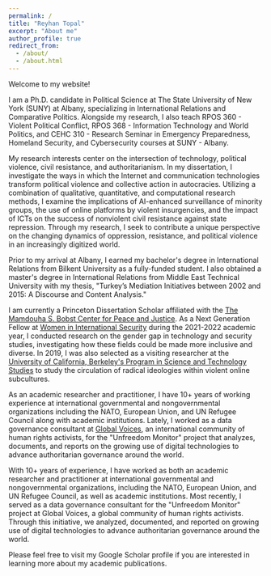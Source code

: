 ```yaml
---
permalink: /
title: "Reyhan Topal"
excerpt: "About me"
author_profile: true
redirect_from: 
  - /about/
  - /about.html
---
```


Welcome to my website!

I am a Ph.D. candidate in Political Science at The State University of New York (SUNY) at Albany, specializing in International Relations and Comparative Politics. Alongside my research, I also teach RPOS 360 - Violent Political Conflict, RPOS 368 - Information Technology and World Politics, and CEHC 310 - Research Seminar in Emergency Preparedness, Homeland Security, and Cybersecurity courses at SUNY - Albany.

My research interests center on the intersection of technology, political violence, civil resistance, and authoritarianism. In my dissertation, I investigate the ways in which the Internet and communication technologies transform political violence and collective action in autocracies. Utilizing a combination of qualitative, quantitative, and computational research methods, I examine the implications of AI-enhanced surveillance of minority groups, the use of online platforms by violent insurgencies, and the impact of ICTs on the success of nonviolent civil resistance against state repression. Through my research, I seek to contribute a unique perspective on the changing dynamics of oppression, resistance, and political violence in an increasingly digitized world.

Prior to my arrival at Albany, I earned my bachelor's degree in International Relations from Bilkent University as a fully-funded student. I also obtained a master's degree in International Relations from Middle East Technical University with my thesis, "Turkey’s Mediation Initiatives between 2002 and 2015: A Discourse and Content Analysis."

I am currently a Princeton Dissertation Scholar affiliated with the [The Mamdouha S. Bobst Center for Peace and Justice](https://bobst.princeton.edu/). As a Next Generation Fellow at [Women in International Security](https://wiisglobal.org/) during the 2021-2022 academic year, I conducted research on the gender gap in technology and security studies, investigating how these fields could be made more inclusive and diverse. In 2019, I was also selected as a visiting researcher at the [University of California, Berkeley's Program in Science and Technology Studies](https://cstms.berkeley.edu/research/sts/) to study the circulation of radical ideologies within violent online subcultures.

As an academic researcher and practitioner, I have 10+ years of working experience at international governmental and nongovernmental organizations including the NATO, European Union, and UN Refugee Council along with academic institutions. Lately, I worked as a data governance consultant at [Global Voices](https://globalvoices.org/), an international community of human rights activists, for the "Unfreedom Monitor" project that analyzes, documents, and reports on the growing use of digital technologies to advance authoritarian governance around the world. 

With 10+ years of experience, I have worked as both an academic researcher and practitioner at international governmental and nongovernmental organizations, including the NATO, European Union, and UN Refugee Council, as well as academic institutions. Most recently, I served as a data governance consultant for the "Unfreedom Monitor" project at Global Voices, a global community of human rights activists. Through this initiative, we analyzed, documented, and reported on growing use of digital technologies to advance authoritarian governance around the world. 

Please feel free to visit my Google Scholar profile if you are interested in learning more about my academic publications.

